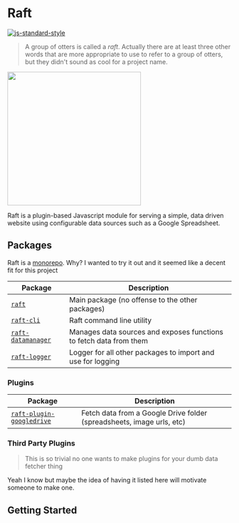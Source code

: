 # Raft
[![js-standard-style](https://cdn.rawgit.com/feross/standard/master/badge.svg)](https://github.com/feross/standard)

> A group of otters is called a _raft_. Actually there are at least three other words that are more appropriate to use to refer to a group of otters, but they didn't sound as cool for a project name.
<img src="http://main.dailyotter.org/wp-content/uploads/2012/09/tumblr_ll4zsfZYI31qzs75go1_1280.jpg" width="300">

Raft is a plugin-based Javascript module for serving a simple, data driven website using configurable data sources such as a Google Spreadsheet.

## Packages
Raft is a [monorepo](https://github.com/babel/babel/blob/master/doc/design/monorepo.md). Why? I wanted to try it out and it seemed like a decent fit for this project

| Package | Description |
|--------|---------------|
| [`raft`](/packages/raft) | Main package (no offense to the other packages) |
| [`raft-cli`](/packages/raft-cli) | Raft command line utility |
| [`raft-datamanager`](/packages/raft-datamanager) | Manages data sources and exposes functions to fetch data from them |
| [`raft-logger`](/packages/raft-logger) | Logger for all other packages to import and use for logging |

### Plugins
| Package | Description |
|--------|---------------|
| [`raft-plugin-googledrive`](/packages/raft-plugin-googledrive) | Fetch data from a Google Drive folder (spreadsheets, image urls, etc) |

### Third Party Plugins
> This is so trivial no one wants to make plugins for your dumb data fetcher thing

Yeah I know but maybe the idea of having it listed here will motivate someone to make one.

## Getting Started
